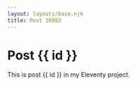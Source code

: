 ```yaml
---
layout: layouts/base.njk
title: Post 10982
---
```


# Post {{ id }}

This is post {{ id }} in my Eleventy project.
